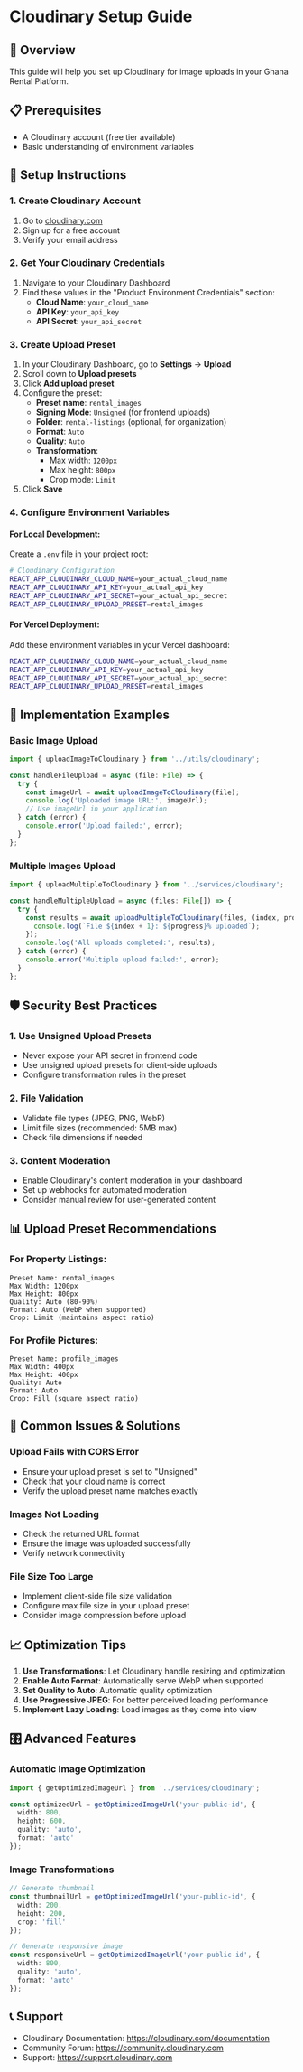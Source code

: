 # Cloudinary Setup Guide

## 🎯 Overview
This guide will help you set up Cloudinary for image uploads in your Ghana Rental Platform.

## 📋 Prerequisites
- A Cloudinary account (free tier available)
- Basic understanding of environment variables

## 🚀 Setup Instructions

### 1. Create Cloudinary Account
1. Go to [cloudinary.com](https://cloudinary.com)
2. Sign up for a free account
3. Verify your email address

### 2. Get Your Cloudinary Credentials
1. Navigate to your Cloudinary Dashboard
2. Find these values in the "Product Environment Credentials" section:
   - **Cloud Name**: `your_cloud_name`
   - **API Key**: `your_api_key`
   - **API Secret**: `your_api_secret`

### 3. Create Upload Preset
1. In your Cloudinary Dashboard, go to **Settings** → **Upload**
2. Scroll down to **Upload presets**
3. Click **Add upload preset**
4. Configure the preset:
   - **Preset name**: `rental_images`
   - **Signing Mode**: `Unsigned` (for frontend uploads)
   - **Folder**: `rental-listings` (optional, for organization)
   - **Format**: `Auto`
   - **Quality**: `Auto`
   - **Transformation**: 
     - Max width: `1200px`
     - Max height: `800px`
     - Crop mode: `Limit`
5. Click **Save**

### 4. Configure Environment Variables

#### For Local Development:
Create a `.env` file in your project root:

```bash
# Cloudinary Configuration
REACT_APP_CLOUDINARY_CLOUD_NAME=your_actual_cloud_name
REACT_APP_CLOUDINARY_API_KEY=your_actual_api_key
REACT_APP_CLOUDINARY_API_SECRET=your_actual_api_secret
REACT_APP_CLOUDINARY_UPLOAD_PRESET=rental_images
```

#### For Vercel Deployment:
Add these environment variables in your Vercel dashboard:

```bash
REACT_APP_CLOUDINARY_CLOUD_NAME=your_actual_cloud_name
REACT_APP_CLOUDINARY_API_KEY=your_actual_api_key
REACT_APP_CLOUDINARY_API_SECRET=your_actual_api_secret
REACT_APP_CLOUDINARY_UPLOAD_PRESET=rental_images
```

## 🔧 Implementation Examples

### Basic Image Upload
```typescript
import { uploadImageToCloudinary } from '../utils/cloudinary';

const handleFileUpload = async (file: File) => {
  try {
    const imageUrl = await uploadImageToCloudinary(file);
    console.log('Uploaded image URL:', imageUrl);
    // Use imageUrl in your application
  } catch (error) {
    console.error('Upload failed:', error);
  }
};
```

### Multiple Images Upload
```typescript
import { uploadMultipleToCloudinary } from '../services/cloudinary';

const handleMultipleUpload = async (files: File[]) => {
  try {
    const results = await uploadMultipleToCloudinary(files, (index, progress) => {
      console.log(`File ${index + 1}: ${progress}% uploaded`);
    });
    console.log('All uploads completed:', results);
  } catch (error) {
    console.error('Multiple upload failed:', error);
  }
};
```

## 🛡️ Security Best Practices

### 1. Use Unsigned Upload Presets
- Never expose your API secret in frontend code
- Use unsigned upload presets for client-side uploads
- Configure transformation rules in the preset

### 2. File Validation
- Validate file types (JPEG, PNG, WebP)
- Limit file sizes (recommended: 5MB max)
- Check file dimensions if needed

### 3. Content Moderation
- Enable Cloudinary's content moderation in your dashboard
- Set up webhooks for automated moderation
- Consider manual review for user-generated content

## 📊 Upload Preset Recommendations

### For Property Listings:
```
Preset Name: rental_images
Max Width: 1200px
Max Height: 800px
Quality: Auto (80-90%)
Format: Auto (WebP when supported)
Crop: Limit (maintains aspect ratio)
```

### For Profile Pictures:
```
Preset Name: profile_images
Max Width: 400px
Max Height: 400px
Quality: Auto
Format: Auto
Crop: Fill (square aspect ratio)
```

## 🐛 Common Issues & Solutions

### Upload Fails with CORS Error
- Ensure your upload preset is set to "Unsigned"
- Check that your cloud name is correct
- Verify the upload preset name matches exactly

### Images Not Loading
- Check the returned URL format
- Ensure the image was uploaded successfully
- Verify network connectivity

### File Size Too Large
- Implement client-side file size validation
- Configure max file size in your upload preset
- Consider image compression before upload

## 📈 Optimization Tips

1. **Use Transformations**: Let Cloudinary handle resizing and optimization
2. **Enable Auto Format**: Automatically serve WebP when supported
3. **Set Quality to Auto**: Automatic quality optimization
4. **Use Progressive JPEG**: For better perceived loading performance
5. **Implement Lazy Loading**: Load images as they come into view

## 🎛️ Advanced Features

### Automatic Image Optimization
```typescript
import { getOptimizedImageUrl } from '../services/cloudinary';

const optimizedUrl = getOptimizedImageUrl('your-public-id', {
  width: 800,
  height: 600,
  quality: 'auto',
  format: 'auto'
});
```

### Image Transformations
```typescript
// Generate thumbnail
const thumbnailUrl = getOptimizedImageUrl('your-public-id', {
  width: 200,
  height: 200,
  crop: 'fill'
});

// Generate responsive image
const responsiveUrl = getOptimizedImageUrl('your-public-id', {
  width: 800,
  quality: 'auto',
  format: 'auto'
});
```

## 📞 Support
- Cloudinary Documentation: https://cloudinary.com/documentation
- Community Forum: https://community.cloudinary.com
- Support: https://support.cloudinary.com
